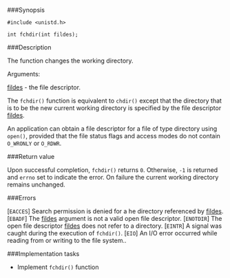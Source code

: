 ###Synopsis

`#include <unistd.h>`

`int fchdir(int fildes);`

###Description

The function changes the working directory.

Arguments:

<u>fildes</u> - the file descriptor.

The `fchdir()` function is equivalent to `chdir()` except that the directory that is to be the new current working directory is specified by the file descriptor <u>fildes</u>.

An application can obtain a file descriptor for a file of type directory using `open()`, provided that the file status flags and access modes do not contain `O_WRONLY` or `O_RDWR`.

###Return value

Upon successful completion, `fchdir()` returns `0`. Otherwise, `-1` is returned and `errno` set to indicate the error. On failure the current working directory remains unchanged.

###Errors

[`EACCES`] Search permission is denied for a he directory referenced by <u>fildes</u>.
[`EBADF`] The <u>fildes</u> argument is not a valid open file descriptor.
[`ENOTDIR`] The open file descriptor <u>fildes</u> does not refer to a directory.
[`EINTR`] A signal was caught during the execution of `fchdir()`.
[`EIO`] An I/O error occurred while reading from or writing to the file system..

###Implementation tasks

 * Implement `fchdir()` function